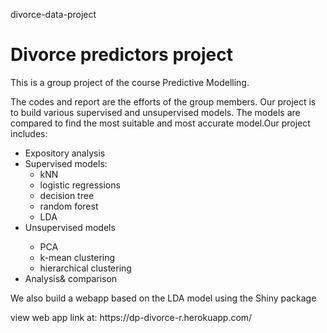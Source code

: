 divorce-data-project
<!DOCTYPE>
<h1>Divorce predictors project</h1>
<p>This is a group project of the course Predictive Modelling.</p>
<p>The codes and report are the efforts of the group members. Our project is to build various supervised and unsupervised models. The models are compared to find the most suitable and most accurate model.Our project includes:</p>
<ul>
  <li>Expository analysis</li>
  <li>Supervised models:
    <ul>
      <li>kNN</li>
      <li>logistic regressions</li>
      <li>decision tree</li>
      <li>random forest</li>
      <li>LDA</li>
    </ul>
  <li>Unsupervised models</li>
    <ul>
      <li>PCA</li>
      <li>k-mean clustering</li>
      <li>hierarchical clustering</li>
    </ul>
  </li>
  <li>Analysis& comparison</li>
</ul>
<p>We also build a webapp based on the LDA model using the Shiny package</p>
<p>view web app link at: https://dp-divorce-r.herokuapp.com/</p>
